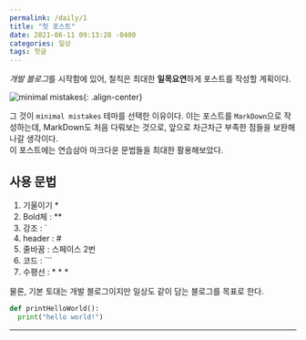 ```yaml
---
permalink: /daily/1
title: "첫 포스트"
date: 2021-06-11 09:13:28 -0400
categories: 일상
tags: 첫글
---
```

*개발 블로그*를 시작함에 있어, 철칙은 최대한 **일목요연**하게 포스트를 작성할 계획이다.
  
![minimal mistakes][mm]{: .align-center}
  
그 것이 `minimal mistakes` 테마를 선택한 이유이다. 이는 포스트를 `MarkDown`으로 작성하는데, MarkDown도 처음 다뤄보는 것으로, 앞으로 차근차근 부족한 점들을 보완해나갈 생각이다.  
이 포스트에는 연습삼아 마크다운 문법들을 최대한 활용해보았다.

## 사용 문법
1. 기울이기 *
2. Bold체 : **
3. 강조 : `
4. header : #
5. 줄바꿈 : 스페이스 2번
6. 코드 : ```
7. 수평선 : * * *

물론, 기본 토대는 개발 블로그이지만 일상도 같이 담는 블로그를 목표로 한다.

```python
def printHelloWorld():
  print("hello world!")
```
* * *
<!-- URL -->
[mm]: http://jekyllthemes.org/thumbnails/minimal-mistakes.png